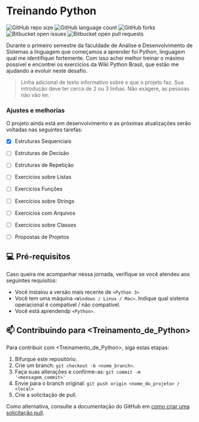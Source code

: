 # Treinando Python
<!---Esses são exemplos. Veja https://shields.io para outras pessoas ou para personalizar este conjunto de escudos. Você pode querer incluir dependências, status do projeto e informações de licença aqui--->

![GitHub repo size](https://img.shields.io/github/repo-size/wxmariixw/Treino-de-python?style=for-the-badge)
![GitHub language count](https://img.shields.io/github/languages/count/wxmariixw/Treino-de-python?style=for-the-badge)
![GitHub forks](https://img.shields.io/github/forks/wxmariixw/Treino-de-python?style=for-the-badge)
![Bitbucket open issues](https://img.shields.io/bitbucket/issues/wxmariixw/Treino-de-python?style=for-the-badge)
![Bitbucket open pull requests](https://img.shields.io/bitbucket/pr-raw/wxmariixw/Treino-de-python?style=for-the-badge)

Durante o primeiro semestre da faculdade de Análise e Desenvolvimento de Sistemas a linguagem que começamos a aprender foi Python, linguagem qual me identifiquei fortemente. Com isso achei melhor treinar o máximo possível e encontrei os exercicios da Wiki Python Brasil, que estão me ajudando a evoluir neste desafio.
> Linha adicional de texto informativo sobre o que o projeto faz. Sua introdução deve ter cerca de 2 ou 3 linhas. Não exagere, as pessoas não vão ler.

### Ajustes e melhorias

O projeto ainda está em desenvolvimento e as próximas atualizações serão voltadas nas seguintes tarefas:

- [x] Estruturas Sequenciais
- [ ] Estruturas de Decisão
- [ ] Estruturas de Repetição
- [ ] Exercicios sobre Listas
- [ ] Exercícios Funções
- [ ] Exercícios sobre Strings
- [ ] Exercícios com Arquivos
- [ ] Exercícios sobre Classes
- [ ] Propostas de Projetos


## 💻 Pré-requisitos

Caso queira me acompanhar nessa jornada, verifique se você atendeu aos seguintes requisitos:
<!---Estes são apenas requisitos de exemplo. Adicionar, duplicar ou remover conforme necessário--->
* Você instalou a versão mais recente de `<Python 3>`
* Você tem uma máquina `<Windows / Linux / Mac>`. Indique qual sistema operacional é compatível / não compatível.
* Você está aprendendp `<Python>`.

## 📫 Contribuindo para <Treinamento_de_Python>
<!---Se o seu README for longo ou se você tiver algum processo ou etapas específicas que deseja que os contribuidores sigam, considere a criação de um arquivo CONTRIBUTING.md separado--->
Para contribuir com <Treinamento_de_Python>, siga estas etapas:

1. Bifurque este repositório.
2. Crie um branch: `git checkout -b <nome_branch>`.
3. Faça suas alterações e confirme-as: `git commit -m '<mensagem_commit>'`
4. Envie para o branch original: `git push origin <nome_do_projeto> / <local>`
5. Crie a solicitação de pull.

Como alternativa, consulte a documentação do GitHub em [como criar uma solicitação pull](https://help.github.com/en/github/collaborating-with-issues-and-pull-requests/creating-a-pull-request).